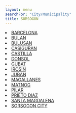 ```yaml
---
layout: menu
searchFor: "City/Municipality"
title: SORSOGON
---
```

<li><a class="oID" href="{{site.url}}/citymuni/6202.html" value="SORSOGON, BARCELONA" rel="external">BARCELONA</a></li><li><a class="oID" href="{{site.url}}/citymuni/6203.html" value="SORSOGON, BULAN" rel="external">BULAN</a></li><li><a class="oID" href="{{site.url}}/citymuni/6204.html" value="SORSOGON, BULUSAN" rel="external">BULUSAN</a></li><li><a class="oID" href="{{site.url}}/citymuni/6205.html" value="SORSOGON, CASIGURAN" rel="external">CASIGURAN</a></li><li><a class="oID" href="{{site.url}}/citymuni/6206.html" value="SORSOGON, CASTILLA" rel="external">CASTILLA</a></li><li><a class="oID" href="{{site.url}}/citymuni/6207.html" value="SORSOGON, DONSOL" rel="external">DONSOL</a></li><li><a class="oID" href="{{site.url}}/citymuni/6208.html" value="SORSOGON, GUBAT" rel="external">GUBAT</a></li><li><a class="oID" href="{{site.url}}/citymuni/6209.html" value="SORSOGON, IROSIN" rel="external">IROSIN</a></li><li><a class="oID" href="{{site.url}}/citymuni/6210.html" value="SORSOGON, JUBAN" rel="external">JUBAN</a></li><li><a class="oID" href="{{site.url}}/citymuni/6211.html" value="SORSOGON, MAGALLANES" rel="external">MAGALLANES</a></li><li><a class="oID" href="{{site.url}}/citymuni/6212.html" value="SORSOGON, MATNOG" rel="external">MATNOG</a></li><li><a class="oID" href="{{site.url}}/citymuni/6213.html" value="SORSOGON, PILAR" rel="external">PILAR</a></li><li><a class="oID" href="{{site.url}}/citymuni/6214.html" value="SORSOGON, PRIETO DIAZ" rel="external">PRIETO DIAZ</a></li><li><a class="oID" href="{{site.url}}/citymuni/6215.html" value="SORSOGON, SANTA MAGDALENA" rel="external">SANTA MAGDALENA</a></li><li><a class="oID" href="{{site.url}}/citymuni/6216.html" value="SORSOGON, SORSOGON CITY" rel="external">SORSOGON CITY</a></li>